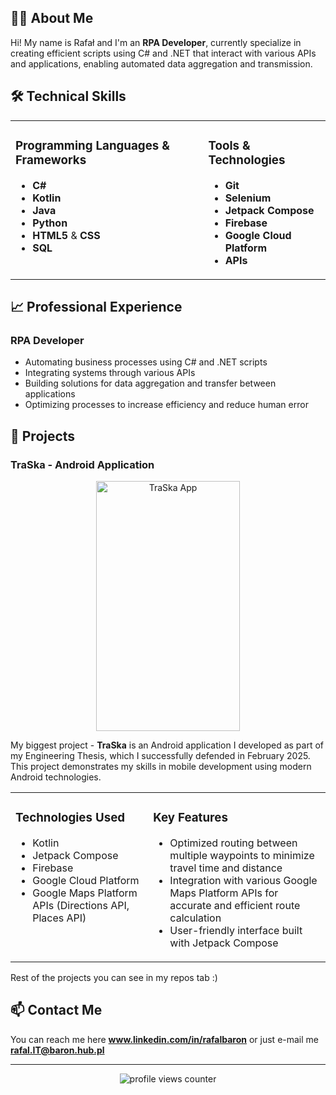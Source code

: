 ## 👨‍💻 About Me
Hi! My name is Rafał and I'm an **RPA Developer**, currently specialize in creating efficient scripts using C# and .NET that interact with various APIs and applications, enabling automated data aggregation and transmission.

## 🛠️ Technical Skills

<table>
  <tr>
    <td valign="top">
      <h3>Programming Languages & Frameworks</h3>
      <ul>
        <li><strong>C#</strong></li>
        <li><strong>Kotlin</strong></li>
        <li><strong>Java</strong></li>
        <li><strong>Python</strong></li>
        <li><strong>HTML5</strong> & <strong>CSS</strong></li>
        <li><strong>SQL</strong></li>
      </ul>
    </td>
    <td valign="top">
      <h3>Tools & Technologies</h3>
      <ul>
        <li><strong>Git</strong></li>
        <li><strong>Selenium</strong></li>
        <li><strong>Jetpack Compose</strong></li>
        <li><strong>Firebase</strong></li>
        <li><strong>Google Cloud Platform</strong></li>
        <li><strong>APIs</strong></li>
      </ul>
    </td>
  </tr>
</table>

## 📈 Professional Experience

### RPA Developer
- Automating business processes using C# and .NET scripts
- Integrating systems through various APIs
- Building solutions for data aggregation and transfer between applications
- Optimizing processes to increase efficiency and reduce human error

## 🚀 Projects

### TraSka - Android Application
<div align="center">
  <img src="https://i.imgur.com/placeholder.png" alt="TraSka App" width="230" height="400">
</div>

My biggest project - **TraSka** is an Android application I developed as part of my Engineering Thesis, which I successfully defended in February 2025. This project demonstrates my skills in mobile development using modern Android technologies.

<table>
  <tr>
    <td valign="top">
      <h3>Technologies Used</h3>
      <ul>
        <li>Kotlin</li>
        <li>Jetpack Compose</li>
        <li>Firebase</li>
        <li>Google Cloud Platform</li>
        <li>Google Maps Platform APIs (Directions API, Places API)</li>
      </ul>
    </td>
    <td valign="top">
      <h3>Key Features</h3>
      <ul>
        <li>Optimized routing between multiple waypoints to minimize travel time and distance</li>
        <li>Integration with various Google Maps Platform APIs for accurate and efficient route calculation</li>
        <li>User-friendly interface built with Jetpack Compose</li>
      </ul>
    </td>
  </tr>
</table>

Rest of the projects you can see in my repos tab :)

## 📫 Contact Me

You can reach me here **www.linkedin.com/in/rafalbaron** or just e-mail me **rafal.IT@baron.hub.pl**

---

<div align="center">
  <img src="https://komarev.com/ghpvc/?username=rafalBaron&label=Profile%20views&color=0e75b6&style=flat" alt="profile views counter">
</div>
